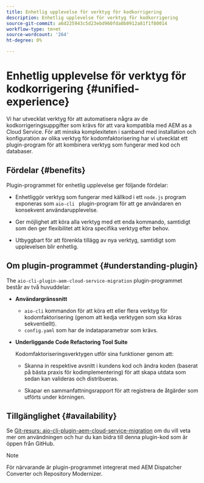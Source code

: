 ```yaml
---
title: Enhetlig upplevelse för verktyg för kodkorrigering
description: Enhetlig upplevelse för verktyg för kodkorrigering
source-git-commit: a6d225943c5d23ebd960fda0b0912a81f1f80014
workflow-type: tm+mt
source-wordcount: '264'
ht-degree: 0%

---
```


# Enhetlig upplevelse för verktyg för kodkorrigering {#unified-experience}

Vi har utvecklat verktyg för att automatisera några av de kodkorrigeringsuppgifter som krävs för att vara kompatibla med AEM as a Cloud Service. För att minska komplexiteten i samband med installation och konfiguration av olika verktyg för kodomfaktorisering har vi utvecklat ett plugin-program för att kombinera verktyg som fungerar med kod och databaser.

## Fördelar {#benefits}

Plugin-programmet för enhetlig upplevelse ger följande fördelar:

* Enhetliggör verktyg som fungerar med källkod i ett `node.js` program exponeras som `aio-cli ` plugin-program för att ge användaren en konsekvent användarupplevelse.

* Ger möjlighet att köra alla verktyg med ett enda kommando, samtidigt som den ger flexibilitet att köra specifika verktyg efter behov.

* Utbyggbart för att förenkla tillägg av nya verktyg, samtidigt som upplevelsen blir enhetlig.

## Om plugin-programmet {#understanding-plugin}

The `aio-cli-plugin-aem-cloud-service-migration` plugin-programmet består av två huvuddelar:

* **Användargränssnitt**

   * `aio-cli` kommandon för att köra ett eller flera verktyg för kodomfaktorisering (genom att kedja verktygen som ska köras sekventiellt).
   * `config.yaml` som har de indataparametrar som krävs.

* **Underliggande Code Refactoring Tool Suite**

   Kodomfaktoriseringsverktygen utför sina funktioner genom att:

   * Skanna in respektive avsnitt i kundens kod och ändra koden (baserat på bästa praxis för kodimplementering) för att skapa utdata som sedan kan valideras och distribueras.

   * Skapar en sammanfattningsrapport för att registrera de åtgärder som utförts under körningen.

## Tillgänglighet {#availability}

Se [Git-resurs: aio-cli-plugin-aem-cloud-service-migration](https://github.com/adobe/aio-cli-plugin-aem-cloud-service-migration) om du vill veta mer om användningen och hur du kan bidra till denna plugin-kod som är öppen från GitHub.

>[!NOTE]
>För närvarande är plugin-programmet integrerat med AEM Dispatcher Converter och Repository Modernizer.
